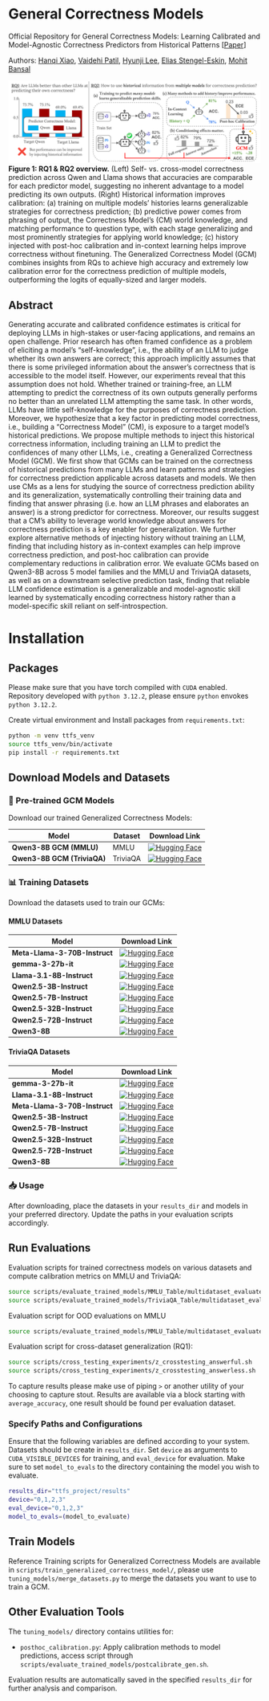 # General Correctness Models 
Official Repository for General Correctness Models: Learning Calibrated and Model-Agnostic Correctness Predictors from Historical Patterns [[Paper](https://arxiv.org/abs/2509.24988)]

Authors: [Hanqi Xiao](https://hanqixiao.github.io/), [Vaidehi Patil](https://vaidehi99.github.io/#home), [Hyunji Lee](https://amy-hyunji.github.io/), [Elias Stengel-Eskin](https://esteng.github.io/), [Mohit Bansal](https://www.cs.unc.edu/~mbansal/)

![Your Image](images/final_fig1.png)
**Figure 1: RQ1 & RQ2 overview.** (Left) Self- vs. cross-model correctness prediction across Qwen and Llama shows that accuracies are comparable for each predictor model, suggesting no inherent advantage to a model predicting its own outputs. (Right) Historical information improves calibration: (a) training on multiple models’ histories learns generalizable strategies for correctness prediction; (b) predictive power comes from phrasing of output, the Correctness Model’s (CM) world knowledge, and matching performance to question type, with each stage generalizing and most prominently strategies for applying world knowledge; (c) history injected with post-hoc calibration and in-context learning helps improve correctness without finetuning. The Generalized Correctness Model (GCM) combines insights from RQs to achieve high accuracy and extremely low calibration error for the correctness prediction of multiple models, outperforming the logits of equally-sized and larger models.

## Abstract
Generating accurate and calibrated confidence estimates is critical for deploying LLMs in high-stakes or user-facing applications, and remains an open challenge. Prior research has often framed confidence as a problem of eliciting a model’s “self-knowledge”, i.e., the ability of an LLM to judge whether its own answers are correct; this approach implicitly assumes that there is some privileged information about the answer’s correctness that is accessible to the model itself. However, our experiments reveal that this assumption does not hold. Whether trained or training-free, an LLM attempting to predict the correctness of its own outputs generally performs no better than an unrelated LLM attempting the same task. In other words, LLMs have little self-knowledge for the purposes of correctness prediction. Moreover, we hypothesize that a key factor in predicting model correctness, i.e., building a “Correctness Model” (CM), is exposure to a target model’s historical predictions. We propose multiple methods to inject this historical correctness information, including training an LLM to predict the confidences of many other LLMs, i.e., creating a Generalized Correctness Model (GCM). We first show that GCMs can be trained on the correctness of historical predictions from many LLMs and learn patterns and strategies for correctness prediction applicable across datasets and models. We then use CMs as a lens for studying the source of correctness prediction ability and its generalization, systematically controlling their training data and finding that answer phrasing (i.e. how an LLM phrases and elaborates an answer) is a strong predictor for correctness. Moreover, our results suggest that a CM’s ability to leverage world knowledge about answers for correctness prediction is a key enabler for generalization. We further explore alternative methods of injecting history without training an LLM, finding that including history as in-context examples can help improve correctness prediction, and post-hoc calibration can provide complementary reductions in calibration error. We evaluate GCMs based on Qwen3-8B across 5 model families and the MMLU and TriviaQA datasets, as well as on a downstream selective prediction task, finding that reliable LLM confidence estimation is a generalizable and model-agnostic skill learned by systematically encoding correctness history rather than a model-specific skill reliant on self-introspection.

# Installation
## Packages
Please make sure that you have torch compiled with `CUDA` enabled. Repository developed with `python 3.12.2`, please ensure `python` envokes `python 3.12.2`.

Create virtual environment and Install packages from `requirements.txt`:
```bash
python -m venv ttfs_venv
source ttfs_venv/bin/activate
pip install -r requirements.txt
```

## Download Models and Datasets

### 🤗 Pre-trained GCM Models
Download our trained Generalized Correctness Models:

| Model | Dataset | Download Link |
|-------|---------|---------------|
| **Qwen3-8B GCM (MMLU)** | MMLU | [![Hugging Face](https://img.shields.io/badge/%F0%9F%A4%97%20Hugging%20Face-Qwen3--8B_GCM_MMLU-blue)](https://huggingface.co/Hanqix/Qwen3-8B_GCM_MMLU_lora_model) |
| **Qwen3-8B GCM (TriviaQA)** | TriviaQA | [![Hugging Face](https://img.shields.io/badge/%F0%9F%A4%97%20Hugging%20Face-Qwen3--8B_GCM_TriviaQA-blue)](https://huggingface.co/Hanqix/Qwen3-8B_GCM_TriviaQA_lora_model) |

### 📊 Training Datasets
Download the datasets used to train our GCMs:

#### MMLU Datasets
| Model | Download Link |
|-------|---------------|
| **Meta-Llama-3-70B-Instruct** | [![Hugging Face](https://img.shields.io/badge/%F0%9F%A4%97%20Hugging%20Face-GCM--dataset--Meta--Llama--3--70B--Instruct-blue)](https://huggingface.co/datasets/Hanqix/GCM-dataset-Meta-Llama-3-70B-Instruct) |
| **gemma-3-27b-it** | [![Hugging Face](https://img.shields.io/badge/%F0%9F%A4%97%20Hugging%20Face-GCM--dataset--gemma--3--27b--it-blue)](https://huggingface.co/datasets/Hanqix/GCM-dataset-gemma-3-27b-it) |
| **Llama-3.1-8B-Instruct** | [![Hugging Face](https://img.shields.io/badge/%F0%9F%A4%97%20Hugging%20Face-GCM--dataset--Llama--3.1--8B--Instruct-blue)](https://huggingface.co/datasets/Hanqix/GCM-dataset-Llama-3.1-8B-Instruct) |
| **Qwen2.5-3B-Instruct** | [![Hugging Face](https://img.shields.io/badge/%F0%9F%A4%97%20Hugging%20Face-GCM--dataset--Qwen2.5--3B--Instruct-blue)](https://huggingface.co/datasets/Hanqix/GCM-dataset-Qwen2.5-3B-Instruct) |
| **Qwen2.5-7B-Instruct** | [![Hugging Face](https://img.shields.io/badge/%F0%9F%A4%97%20Hugging%20Face-GCM--dataset--Qwen2.5--7B--Instruct-blue)](https://huggingface.co/datasets/Hanqix/GCM-dataset-Qwen2.5-7B-Instruct) |
| **Qwen2.5-32B-Instruct** | [![Hugging Face](https://img.shields.io/badge/%F0%9F%A4%97%20Hugging%20Face-GCM--dataset--Qwen2.5--32B--Instruct-blue)](https://huggingface.co/datasets/Hanqix/GCM-dataset-Qwen2.5-32B-Instruct) |
| **Qwen2.5-72B-Instruct** | [![Hugging Face](https://img.shields.io/badge/%F0%9F%A4%97%20Hugging%20Face-GCM--dataset--Qwen2.5--72B--Instruct-blue)](https://huggingface.co/datasets/Hanqix/GCM-dataset-Qwen2.5-72B-Instruct) |
| **Qwen3-8B** | [![Hugging Face](https://img.shields.io/badge/%F0%9F%A4%97%20Hugging%20Face-GCM--dataset--Qwen3--8B-blue)](https://huggingface.co/datasets/Hanqix/GCM-dataset-Qwen3-8B) |

#### TriviaQA Datasets
| Model | Download Link |
|-------|---------------|
| **gemma-3-27b-it** | [![Hugging Face](https://img.shields.io/badge/%F0%9F%A4%97%20Hugging%20Face-GCM--dataset--TriviaQA--gemma--3--27b--it-blue)](https://huggingface.co/datasets/Hanqix/GCM-dataset-TriviaQA_gemma-3-27b-it) |
| **Llama-3.1-8B-Instruct** | [![Hugging Face](https://img.shields.io/badge/%F0%9F%A4%97%20Hugging%20Face-GCM--dataset--TriviaQA--Llama--3.1--8B--Instruct-blue)](https://huggingface.co/datasets/Hanqix/GCM-dataset-TriviaQA_Llama-3.1-8B-Instruct) |
| **Meta-Llama-3-70B-Instruct** | [![Hugging Face](https://img.shields.io/badge/%F0%9F%A4%97%20Hugging%20Face-GCM--dataset--TriviaQA--Meta--Llama--3--70B--Instruct-blue)](https://huggingface.co/datasets/Hanqix/GCM-dataset-TriviaQA_Meta-Llama-3-70B-Instruct) |
| **Qwen2.5-3B-Instruct** | [![Hugging Face](https://img.shields.io/badge/%F0%9F%A4%97%20Hugging%20Face-GCM--dataset--TriviaQA--Qwen2.5--3B--Instruct-blue)](https://huggingface.co/datasets/Hanqix/GCM-dataset-TriviaQA_Qwen2.5-3B-Instruct) |
| **Qwen2.5-7B-Instruct** | [![Hugging Face](https://img.shields.io/badge/%F0%9F%A4%97%20Hugging%20Face-GCM--dataset--TriviaQA--Qwen2.5--7B--Instruct-blue)](https://huggingface.co/datasets/Hanqix/GCM-dataset-TriviaQA_Qwen2.5-7B-Instruct) |
| **Qwen2.5-32B-Instruct** | [![Hugging Face](https://img.shields.io/badge/%F0%9F%A4%97%20Hugging%20Face-GCM--dataset--TriviaQA--Qwen2.5--32B--Instruct-blue)](https://huggingface.co/datasets/Hanqix/GCM-dataset-TriviaQA_Qwen2.5-32B-Instruct) |
| **Qwen2.5-72B-Instruct** | [![Hugging Face](https://img.shields.io/badge/%F0%9F%A4%97%20Hugging%20Face-GCM--dataset--TriviaQA--Qwen2.5--72B--Instruct-blue)](https://huggingface.co/datasets/Hanqix/GCM-dataset-TriviaQA_Qwen2.5-72B-Instruct) |
| **Qwen3-8B** | [![Hugging Face](https://img.shields.io/badge/%F0%9F%A4%97%20Hugging%20Face-GCM--dataset--TriviaQA--Qwen3--8B-blue)](https://huggingface.co/datasets/Hanqix/GCM-dataset-TriviaQA_Qwen3-8B) |

### 📥 Usage
After downloading, place the datasets in your `results_dir` and models in your preferred directory. Update the paths in your evaluation scripts accordingly.

## Run Evaluations

Evaluation scripts for trained correctness models on various datasets and compute calibration metrics on MMLU and TriviaQA:
```bash
source scripts/evaluate_trained_models/MMLU_Table/multidataset_evaluate_on_id_k0_gen_on_all_datasets.sh
source scripts/evaluate_trained_models/TriviaQA_Table/multidataset_evaluate_on_id_k0_gen_on_all_datasets.sh
```
Evaluation script for OOD evaluations on MMLU
```bash
source scripts/evaluate_trained_models/MMLU_Table/multidataset_evaluate_on_ood_k0.sh
```
Evaluation script for cross-dataset generalization (RQ1):
```bash
source scripts/cross_testing_experiments/z_crosstesting_answerful.sh
source scripts/cross_testing_experiments/z_crosstesting_answerless.sh
```
To capture results please make use of piping `>` or another utility of your choosing to capture stout. Results are available via a block starting with `average_accuracy`, one result should be found per evaluation dataset.

### Specify Paths and Configurations
Ensure that the following variables are defined according to your system.
Datasets should be create in `results_dir`. Set `device` as arguments to `CUDA_VISIBLE_DEVICES` for training, and `eval_device` for evaluation. Make sure to set `model_to_evals` to the directory containing the model you wish to evaluate.

```bash
results_dir="ttfs_project/results"
device="0,1,2,3"
eval_device="0,1,2,3"
model_to_evals=(model_to_evaluate)
```

## Train Models
Reference Training scripts for Generalized Correctness Models are available in `scripts/train_generalized_correctness_model/`, please use `tuning_models/merge_datasets.py` to merge the datasets you want to use to train a GCM.

## Other Evaluation Tools
The `tuning_models/` directory contains utilities for:
- `posthoc_calibration.py`: Apply calibration methods to model predictions, access script through `scripts/evaluate_trained_models/postcalibrate_gen.sh`.

Evaluation results are automatically saved in the specified `results_dir` for further analysis and comparison.
